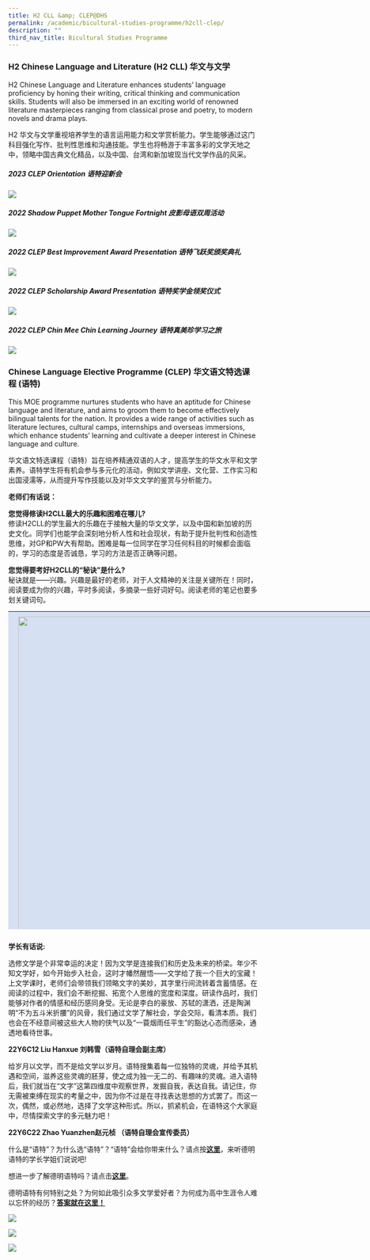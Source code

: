 ```yaml
---
title: H2 CLL &amp; CLEP@DHS
permalink: /academic/bicultural-studies-programme/h2cll-clep/
description: ""
third_nav_title: Bicultural Studies Programme
---
```

### **H2 Chinese Language and Literature (H2 CLL) 华文与文学**

H2 Chinese Language and Literature enhances students’ language proficiency by honing their writing, critical thinking and communication skills. Students will also be immersed in an exciting world of renowned literature masterpieces ranging from classical prose and poetry, to modern novels and drama plays.

H2 华文与文学重视培养学生的语言运用能力和文学赏析能力。学生能够通过这门科目强化写作、批判性思维和沟通技能。学生也将畅游于丰富多彩的文学天地之中，领略中国古典文化精品，以及中国、台湾和新加坡现当代文学作品的风采。

##### **2023 CLEP Orientation 语特迎新会**
![](/images/Homepage/clep%20orientation%202023%20(1).jpg)


##### **2022 Shadow Puppet Mother Tongue Fortnight 皮影母语双周活动**

![](/images/2022-Shadow-Puppet_Mother-Tongue-fortnight-2022.jpeg)

##### **2022 CLEP Best Improvement Award Presentation 语特飞跃奖颁奖典礼**

![](/images/2022-CLEP-Best-Improvement-Award-presentation-2022-scaled.jpg)

##### **2022 CLEP Scholarship Award Presentation 语特奖学金领奖仪式**

![](/images/2022-CLEP-Scholarship-Award-presentation-2022-scaled.jpg)

##### **2022 CLEP Chin Mee Chin Learning Journey 语特真美珍学习之旅**

![](/images/2022-CLEP-Student-Council-Handover-Ceremony-2022-scaled.jpg)

### **Chinese Language Elective Programme (CLEP) 华文语文特选课程 (语特)**

This MOE programme nurtures students who have an aptitude for Chinese language and literature, and aims to groom them to become effectively bilingual talents for the nation. It provides a wide range of activities such as literature lectures, cultural camps, internships and overseas immersions, which enhance students’ learning and cultivate a deeper interest in Chinese language and culture.

华文语文特选课程（语特）旨在培养精通双语的人才，提高学生的华文水平和文学素养。语特学生将有机会参与多元化的活动，例如文学讲座、文化营、工作实习和出国浸濡等，从而提升写作技能以及对华文文学的鉴赏与分析能力。

**老师们有话说：**

**您觉得修读H2CLL最大的乐趣和困难在哪儿?**  
修读H2CLL的学生最大的乐趣在于接触大量的华文文学，以及中国和新加坡的历史文化。同学们也能学会深刻地分析人性和社会现状，有助于提升批判性和创造性思维，对GP和PW大有帮助。困难是每一位同学在学习任何科目的时候都会面临的，学习的态度是否诚恳，学习的方法是否正确等问题。

**您觉得要考好H2CLL的“秘诀”是什么?**  
秘诀就是——兴趣。兴趣是最好的老师，对于人文精神的关注是关键所在！同时，阅读要成为你的兴趣，平时多阅读，多摘录一些好词好句。阅读老师的笔记也要多划关键词句。

<table style="box-sizing: border-box; border-collapse: collapse; border-spacing: 0px; margin: 0px 0px 1.5em; width: 996px; border: none; color: rgb(64, 64, 64); font-family: &quot;PT Sans&quot;, Arial, Helvetica, 宋体, SimSun, 华文细黑, STXihei; font-size: 16px; font-style: normal; font-variant-ligatures: normal; font-variant-caps: normal; font-weight: 400; letter-spacing: normal; orphans: 2; text-align: start; text-transform: none; white-space: normal; widows: 2; word-spacing: 0px; -webkit-text-stroke-width: 0px; background-color: rgb(241, 241, 236); text-decoration-thickness: initial; text-decoration-style: initial; text-decoration-color: initial; height: 643px;"><tbody style="box-sizing: border-box;"><tr style="box-sizing: border-box;"><td style="box-sizing: border-box; padding: 10px 20px; line-height: 1.2; text-align: left; border-bottom: 1px solid rgb(241, 241, 236); border-right: 1px solid rgb(241, 241, 236); color: rgb(20, 22, 56); background: rgb(213, 224, 242); width: 987.2px;"><img loading="lazy" class="alignnone size-full wp-image-20355" src="/images/Group-Photo_CLEP.png" alt="" width="1186" height="718" style="box-sizing: border-box; border: 0px; height: auto; max-width: 100%;"></td></tr><tr style="box-sizing: border-box;"><td style="box-sizing: border-box; padding: 10px 20px; line-height: 1.2; text-align: center; border-bottom: 1px solid rgb(241, 241, 236); border-right: 1px solid rgb(241, 241, 236); color: rgb(255, 255, 255); background: rgb(123, 137, 182); width: 987.2px;"><strong style="box-sizing: border-box; font-weight: bold;">2019年CLEP高一高二大合照 Group Photograph of 2019 Y5 and Y6 CLEP Students</strong></td></tr></tbody></table>

**学长有话说:**

选修文学是个非常幸运的决定！因为文学是连接我们和历史及未来的桥梁。年少不知文学好，如今开始步入社会，这时才幡然醒悟——文学给了我一个巨大的宝藏！上文学课时，老师们会带领我们领略文字的美妙，其字里行间流转着含蓄情感。在阅读的过程中，我们会不断挖掘、拓宽个人思维的宽度和深度。研读作品时，我们能够对作者的情感和经历感同身受。无论是李白的豪放、苏轼的潇洒，还是陶渊明“不为五斗米折腰”的风骨，我们通过文学了解社会，学会交际，看清本质。我们也会在不经意间被这些大人物的侠气以及“一蓑烟雨任平生”的豁达心态而感染，通透地看待世事。

 **22Y6C12 Liu Hanxue 刘韩雪（语特自理会副主席）**

给岁月以文学，而不是给文学以岁月。语特搜集着每一位独特的灵魂，并给予其机遇和空间，滋养这些灵魂的胚芽，使之成为独一无二的、有趣味的灵魂。进入语特后，我们就当在“文字”这第四维度中观察世界，发掘自我，表达自我。请记住，你无需被束缚在现实的考量之中，因为你不过是在寻找表达思想的方式罢了。而这一次，偶然，或必然地，选择了文学这种形式。所以，抓紧机会，在语特这个大家庭中，尽情探索文字的多元魅力吧！

**22Y6C22  Zhao Yuanzhen赵元桢 （语特自理会宣传委员）**


什么是“语特”？为什么选“语特”？“语特”会给你带来什么？请点按[**这里**](https://youtu.be/cF8erxWMc1U)，来听德明语特的学长学姐们说说吧!

想进一步了解德明语特吗？请点击[**这里**](/files/DHS-CLEP-Pamphlet-2022_Page-1_2.pdf)。

德明语特有何特别之处？为何如此吸引众多文学爱好者？为何成为高中生涯令人难以忘怀的经历？[**答案就在这里！**](https://www.youtube.com/watch?v=j7wMy6iMYx0)

![](/images/Openhouse_Page_3-scaled.jpg)

![](/images/Openhouse_Page_2-scaled.jpg)

![](/images/Openhouse_Page_1-scaled.jpg)